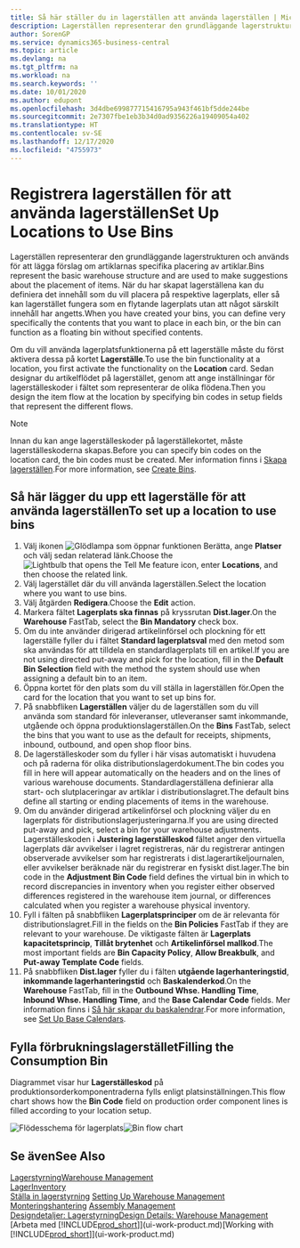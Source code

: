 ```yaml
---
title: Så här ställer du in lagerställen att använda lagerställen | Microsoft Docs
description: Lagerställen representerar den grundläggande lagerstrukturen och används för att lägga förslag om artiklarnas specifika placering av artiklar. När du har skapat lagerställena kan du definiera det innehåll som du vill placera på respektive lagerplats, eller så kan lagerstället fungera som en flytande lagerplats utan att något särskilt innehåll har angetts.
author: SorenGP
ms.service: dynamics365-business-central
ms.topic: article
ms.devlang: na
ms.tgt_pltfrm: na
ms.workload: na
ms.search.keywords: ''
ms.date: 10/01/2020
ms.author: edupont
ms.openlocfilehash: 3d4dbe699877715416795a943f461bf5dde244be
ms.sourcegitcommit: 2e7307fbe1eb3b34d0ad9356226a19409054a402
ms.translationtype: HT
ms.contentlocale: sv-SE
ms.lasthandoff: 12/17/2020
ms.locfileid: "4755973"
---
```

# <a name="set-up-locations-to-use-bins"></a><span data-ttu-id="3be45-104">Registrera lagerställen för att använda lagerställen</span><span class="sxs-lookup"><span data-stu-id="3be45-104">Set Up Locations to Use Bins</span></span>
<span data-ttu-id="3be45-105">Lagerställen representerar den grundläggande lagerstrukturen och används för att lägga förslag om artiklarnas specifika placering av artiklar.</span><span class="sxs-lookup"><span data-stu-id="3be45-105">Bins represent the basic warehouse structure and are used to make suggestions about the placement of items.</span></span> <span data-ttu-id="3be45-106">När du har skapat lagerställena kan du definiera det innehåll som du vill placera på respektive lagerplats, eller så kan lagerstället fungera som en flytande lagerplats utan att något särskilt innehåll har angetts.</span><span class="sxs-lookup"><span data-stu-id="3be45-106">When you have created your bins, you can define very specifically the contents that you want to place in each bin, or the bin can function as a floating bin without specified contents.</span></span>  

<span data-ttu-id="3be45-107">Om du vill använda lagerplatsfunktionerna på ett lagerställe måste du först aktivera dessa på kortet **Lagerställe**.</span><span class="sxs-lookup"><span data-stu-id="3be45-107">To use the bin functionality at a location, you first activate the functionality on the **Location** card.</span></span> <span data-ttu-id="3be45-108">Sedan designar du artikelflödet på lagerstället, genom att ange inställningar för lagerställeskoder i fältet som representerar de olika flödena.</span><span class="sxs-lookup"><span data-stu-id="3be45-108">Then you design the item flow at the location by specifying bin codes in setup fields that represent the different flows.</span></span>  

> [!NOTE]  
>  <span data-ttu-id="3be45-109">Innan du kan ange lagerställeskoder på lagerställekortet, måste lagerställeskoderna skapas.</span><span class="sxs-lookup"><span data-stu-id="3be45-109">Before you can specify bin codes on the location card, the bin codes must be created.</span></span> <span data-ttu-id="3be45-110">Mer information finns i [Skapa lagerställen](warehouse-how-to-create-individual-bins.md).</span><span class="sxs-lookup"><span data-stu-id="3be45-110">For more information, see [Create Bins](warehouse-how-to-create-individual-bins.md).</span></span>  

## <a name="to-set-up-a-location-to-use-bins"></a><span data-ttu-id="3be45-111">Så här lägger du upp ett lagerställe för att använda lagerställen</span><span class="sxs-lookup"><span data-stu-id="3be45-111">To set up a location to use bins</span></span>  
1.  <span data-ttu-id="3be45-112">Välj ikonen ![Glödlampa som öppnar funktionen Berätta](media/ui-search/search_small.png "Berätta vad du vill göra"), ange **Platser** och välj sedan relaterad länk.</span><span class="sxs-lookup"><span data-stu-id="3be45-112">Choose the ![Lightbulb that opens the Tell Me feature](media/ui-search/search_small.png "Tell me what you want to do") icon, enter **Locations**, and then choose the related link.</span></span>  
2.  <span data-ttu-id="3be45-113">Välj lagerstället där du vill använda lagerställen.</span><span class="sxs-lookup"><span data-stu-id="3be45-113">Select the location where you want to use bins.</span></span>  
3.  <span data-ttu-id="3be45-114">Välj åtgärden **Redigera**.</span><span class="sxs-lookup"><span data-stu-id="3be45-114">Choose the **Edit** action.</span></span>  
4.  <span data-ttu-id="3be45-115">Markera fältet **Lagerplats ska finnas** på kryssrutan **Dist.lager**.</span><span class="sxs-lookup"><span data-stu-id="3be45-115">On the **Warehouse** FastTab, select the **Bin Mandatory** check box.</span></span>  
5.  <span data-ttu-id="3be45-116">Om du inte använder dirigerad artikelinförsel och plockning för ett lagerställe fyller du i fältet **Standard lagerplatsval** med den metod som ska användas för att tilldela en standardlagerplats till en artikel.</span><span class="sxs-lookup"><span data-stu-id="3be45-116">If you are not using directed put-away and pick for the location, fill in the **Default Bin Selection** field with the method the system should use when assigning a default bin to an item.</span></span>  
6.  <span data-ttu-id="3be45-117">Öppna kortet för den plats som du vill ställa in lagerställen för.</span><span class="sxs-lookup"><span data-stu-id="3be45-117">Open the card for the location that you want to set up bins for.</span></span>
7.  <span data-ttu-id="3be45-118">På snabbfliken **Lagerställen** väljer du de lagerställen som du vill använda som standard för inleveranser, utleveranser samt inkommande, utgående och öppna produktionslagerställen.</span><span class="sxs-lookup"><span data-stu-id="3be45-118">On the **Bins** FastTab, select the bins that you want to use as the default for receipts, shipments, inbound, outbound, and open shop floor bins.</span></span>  
8.  <span data-ttu-id="3be45-119">De lagerställeskoder som du fyller i här visas automatiskt i huvudena och på raderna för olika distributionslagerdokument.</span><span class="sxs-lookup"><span data-stu-id="3be45-119">The bin codes you fill in here will appear automatically on the headers and on the lines of various warehouse documents.</span></span> <span data-ttu-id="3be45-120">Standardlagerställena definierar alla start- och slutplaceringar av artiklar i distributionslagret.</span><span class="sxs-lookup"><span data-stu-id="3be45-120">The default bins define all starting or ending placements of items in the warehouse.</span></span>  
9.  <span data-ttu-id="3be45-121">Om du använder dirigerad artikelinförsel och plockning väljer du en lagerplats för distributionslagerjusteringarna.</span><span class="sxs-lookup"><span data-stu-id="3be45-121">If you are using directed put-away and pick, select a bin for your warehouse adjustments.</span></span> <span data-ttu-id="3be45-122">Lagerställeskoden i **Justering lagerställeskod** fältet anger den virtuella lagerplats där avvikelser i lagret registreras, när du registrerar antingen observerade avvikelser som har registrerats i dist.lagerartikeljournalen, eller avvikelser beräknade när du registrerar en fysiskt dist.lager.</span><span class="sxs-lookup"><span data-stu-id="3be45-122">The bin code in the **Adjustment Bin Code** field defines the virtual bin in which to record discrepancies in inventory when you register either observed differences registered in the warehouse item journal, or differences calculated when you register a warehouse physical inventory.</span></span>  
10. <span data-ttu-id="3be45-123">Fyll i fälten på snabbfliken **Lagerplatsprinciper** om de är relevanta för distributionslagret.</span><span class="sxs-lookup"><span data-stu-id="3be45-123">Fill in the fields on the **Bin Policies** FastTab if they are relevant to your warehouse.</span></span> <span data-ttu-id="3be45-124">De viktigaste fälten är **Lagerplats kapacitetsprincip**, **Tillåt brytenhet** och **Artikelinförsel mallkod**.</span><span class="sxs-lookup"><span data-stu-id="3be45-124">The most important fields are **Bin Capacity Policy**, **Allow Breakbulk**, and **Put-away Template Code** fields.</span></span>  
11. <span data-ttu-id="3be45-125">På snabbfliken **Dist.lager** fyller du i fälten **utgående lagerhanteringstid**, **inkommande lagerhanteringstid** och **Baskalenderkod**.</span><span class="sxs-lookup"><span data-stu-id="3be45-125">On the **Warehouse** FastTab, fill in the **Outbound Whse. Handling Time**, **Inbound Whse. Handling Time**, and the **Base Calendar Code** fields.</span></span> <span data-ttu-id="3be45-126">Mer information finns i [Så här skapar du baskalendrar](across-how-to-assign-base-calendars.md).</span><span class="sxs-lookup"><span data-stu-id="3be45-126">For more information, see [Set Up Base Calendars](across-how-to-assign-base-calendars.md).</span></span>

## <a name="filling-the-consumption-bin"></a><span data-ttu-id="3be45-127">Fylla förbrukningslagerstället</span><span class="sxs-lookup"><span data-stu-id="3be45-127">Filling the Consumption Bin</span></span>
<span data-ttu-id="3be45-128">Diagrammet visar hur **Lagerställeskod** på produktionsorderkomponentraderna fylls enligt platsinställningen.</span><span class="sxs-lookup"><span data-stu-id="3be45-128">This flow chart shows how the **Bin Code** field on production order component lines is filled according to your location setup.</span></span>

<span data-ttu-id="3be45-129">![Flödesschema för lagerplats](media/binflow.png "BinFlow")</span><span class="sxs-lookup"><span data-stu-id="3be45-129">![Bin flow chart](media/binflow.png "BinFlow")</span></span>  

## <a name="see-also"></a><span data-ttu-id="3be45-130">Se även</span><span class="sxs-lookup"><span data-stu-id="3be45-130">See Also</span></span>
[<span data-ttu-id="3be45-131">Lagerstyrning</span><span class="sxs-lookup"><span data-stu-id="3be45-131">Warehouse Management</span></span>](warehouse-manage-warehouse.md)  
[<span data-ttu-id="3be45-132">Lager</span><span class="sxs-lookup"><span data-stu-id="3be45-132">Inventory</span></span>](inventory-manage-inventory.md)  
<span data-ttu-id="3be45-133">[Ställa in lagerstyrning](warehouse-setup-warehouse.md)   </span><span class="sxs-lookup"><span data-stu-id="3be45-133">[Setting Up Warehouse Management](warehouse-setup-warehouse.md)   </span></span>  
<span data-ttu-id="3be45-134">[Monteringshantering](assembly-assemble-items.md)  </span><span class="sxs-lookup"><span data-stu-id="3be45-134">[Assembly Management](assembly-assemble-items.md)  </span></span>  
[<span data-ttu-id="3be45-135">Designdetaljer: Lagerstyrning</span><span class="sxs-lookup"><span data-stu-id="3be45-135">Design Details: Warehouse Management</span></span>](design-details-warehouse-management.md)  
<span data-ttu-id="3be45-136">[Arbeta med [!INCLUDE[prod_short](includes/prod_short.md)]](ui-work-product.md)</span><span class="sxs-lookup"><span data-stu-id="3be45-136">[Working with [!INCLUDE[prod_short](includes/prod_short.md)]](ui-work-product.md)</span></span>
